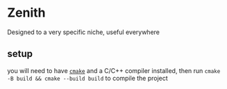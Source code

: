 # Zenith

Designed to a very specific niche, useful everywhere

## setup 
you will need to have [`cmake`](https://cmake.org/) and a C/C++ compiler installed, then run `cmake -B build && cmake --build build` to compile the project

